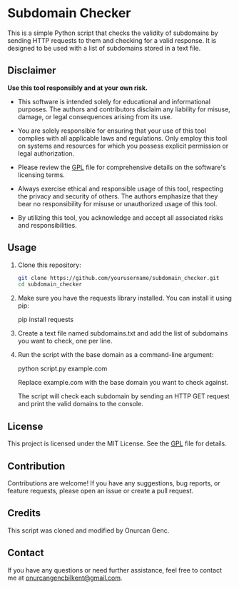 # Subdomain Checker

This is a simple Python script that checks the validity of subdomains by sending HTTP requests to them and checking for a valid response. It is designed to be used with a list of subdomains stored in a text file.

## Disclaimer

**Use this tool responsibly and at your own risk.**

- This software is intended solely for educational and informational purposes. The authors and contributors disclaim any liability for misuse, damage, or legal consequences arising from its use.

- You are solely responsible for ensuring that your use of this tool complies with all applicable laws and regulations. Only employ this tool on systems and resources for which you possess explicit permission or legal authorization.

- Please review the [GPL](LICENSE) file for comprehensive details on the software's licensing terms.

- Always exercise ethical and responsible usage of this tool, respecting the privacy and security of others. The authors emphasize that they bear no responsibility for misuse or unauthorized usage of this tool.

- By utilizing this tool, you acknowledge and accept all associated risks and responsibilities.


## Usage

1. Clone this repository:

   ```bash
   git clone https://github.com/yourusername/subdomain_checker.git
   cd subdomain_checker

2. Make sure you have the requests library installed. You can install it using pip:

   pip install requests

3. Create a text file named subdomains.txt and add the list of subdomains you want to check, one per line.

4. Run the script with the base domain as a command-line argument:
    
   python script.py example.com

   Replace example.com with the base domain you want to check against.

   The script will check each subdomain by sending an HTTP GET request and print the valid domains to the console.

## License

This project is licensed under the MIT License. See the [GPL](LICENSE) file for details.

## Contribution

Contributions are welcome! If you have any suggestions, bug reports, or feature requests, please open an issue or create a pull request.

## Credits

This script was cloned and modified by Onurcan Genc.

## Contact

If you have any questions or need further assistance, feel free to contact me at onurcangencbilkent@gmail.com.